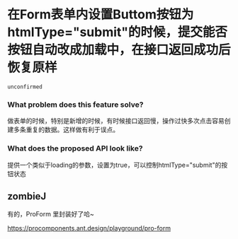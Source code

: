 # 在Form表单内设置Buttom按钮为htmlType="submit"的时候，提交能否按钮自动改成加载中，在接口返回成功后恢复原样

`unconfirmed`

### What problem does this feature solve?

做表单的时候，特别是新增的时候，有时候接口返回慢，操作过快多次点击容易创建多条重复的数据。这样做有利于误点。

### What does the proposed API look like?

提供一个类似于loading的参数，设置为true，可以控制htmlType="submit"的按钮状态

<!-- generated by ant-design-issue-helper. DO NOT REMOVE -->

## zombieJ

有的，ProForm 里封装好了哈~

https://procomponents.ant.design/playground/pro-form
